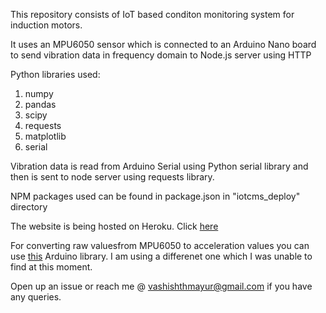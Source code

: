This repository consists of IoT based conditon monitoring system for induction motors.

It uses an MPU6050 sensor which is connected to an Arduino Nano board to send vibration data in frequency domain to Node.js server using HTTP

Python libraries used:
1. numpy
2. pandas
3. scipy
4. requests
5. matplotlib
6. serial

Vibration data is read from Arduino Serial using Python serial library and then is sent to node server using requests library.

NPM packages used can be found in package.json in "iotcms_deploy" directory

The website is being hosted on Heroku. Click [here](iotcms.herokuapp.com)

For converting raw valuesfrom MPU6050 to acceleration values you can use [this](https://github.com/jrowberg/i2cdevlib/tree/master/Arduino/MPU6050) Arduino library. I am using a differenet one which I was unable to find at this moment.

Open up an issue or reach me @ vashishthmayur@gmail.com if you have any queries.

